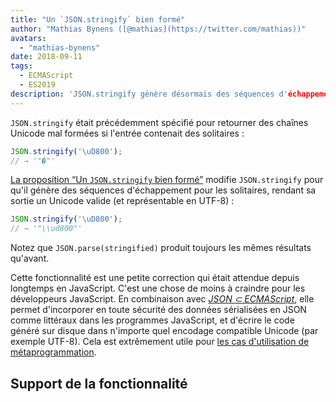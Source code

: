 ```yaml
---
title: "Un `JSON.stringify` bien formé"
author: "Mathias Bynens ([@mathias](https://twitter.com/mathias))"
avatars:
  - "mathias-bynens"
date: 2018-09-11
tags:
  - ECMAScript
  - ES2019
description: 'JSON.stringify génère désormais des séquences d'échappement pour les solitaires, rendant sa sortie en Unicode valide (et représentable en UTF-8).'
---
```

`JSON.stringify` était précédemment spécifié pour retourner des chaînes Unicode mal formées si l'entrée contenait des solitaires :

```js
JSON.stringify('\uD800');
// → '"�"'
```

[La proposition “Un `JSON.stringify` bien formé”](https://github.com/tc39/proposal-well-formed-stringify) modifie `JSON.stringify` pour qu'il génère des séquences d'échappement pour les solitaires, rendant sa sortie un Unicode valide (et représentable en UTF-8) :

<!--truncate-->
```js
JSON.stringify('\uD800');
// → '"\\ud800"'
```

Notez que `JSON.parse(stringified)` produit toujours les mêmes résultats qu'avant.

Cette fonctionnalité est une petite correction qui était attendue depuis longtemps en JavaScript. C'est une chose de moins à craindre pour les développeurs JavaScript. En combinaison avec [_JSON ⊂ ECMAScript_](/features/subsume-json), elle permet d'incorporer en toute sécurité des données sérialisées en JSON comme littéraux dans les programmes JavaScript, et d'écrire le code généré sur disque dans n'importe quel encodage compatible Unicode (par exemple UTF-8). Cela est extrêmement utile pour [les cas d'utilisation de métaprogrammation](/features/subsume-json#embedding-json).

## Support de la fonctionnalité

<feature-support chrome="72 /blog/v8-release-72#well-formed-json.stringify"
                 firefox="64"
                 safari="12.1"
                 nodejs="12 https://twitter.com/mathias/status/1120700101637353473"
                 babel="yes https://github.com/zloirock/core-js#ecmascript-json"></feature-support>
